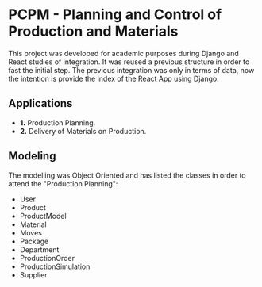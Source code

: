 # PCPM - Planning and Control of Production and Materials

This project was developed for academic purposes during Django and React studies of integration. It was reused a previous structure in order to fast the initial step. The previous integration was only in terms of data, now the intention is provide the index of the React App using Django.


## Applications

- __1.__ Production Planning.
- __2.__ Delivery of Materials on Production.


## Modeling

The modelling was Object Oriented and has listed the classes in order to attend the "Production Planning":

- User
- Product
- ProductModel
- Material
- Moves
- Package
- Department
- ProductionOrder
- ProductionSimulation
- Supplier
